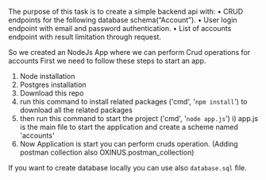 The purpose of this task is to create a simple backend api with:
• CRUD endpoints for the following database schema(“Account”).
• User login endpoint with email and password authentication.
• List of accounts endpoint with result limitation through request.


So we created an NodeJs App where we can perform Crud operations for accounts
First we need to follow these steps to start an app.
1) Node installation
2) Postgres installation
3) Download this repo
4) run this command to install related packages ('cmd', '```npm install```') to download all the related packages
5) then run this command to start the project ('cmd', '```node app.js```')
    i) app.js is the main file to start the application and create a scheme named 'accounts'
6) Now Application is start you can perform cruds operation. (Adding postman collection also OXINUS.postman_collection)


If you want to create database locally you can use also ```database.sql``` file.
